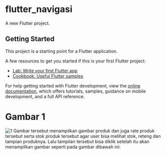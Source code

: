# flutter_navigasi

A new Flutter project.

## Getting Started

This project is a starting point for a Flutter application.

A few resources to get you started if this is your first Flutter project:

- [Lab: Write your first Flutter app](https://docs.flutter.dev/get-started/codelab)
- [Cookbook: Useful Flutter samples](https://docs.flutter.dev/cookbook)

For help getting started with Flutter development, view the
[online documentation](https://docs.flutter.dev/), which offers tutorials,
samples, guidance on mobile development, and a full API reference.

# Gambar 1
![1](https://github.com/user-attachments/assets/1a4127f5-6846-471d-af81-c7c51a3a467c)
Gambar tersebut menampilkan gambar produk dan juga rate produk tersebut serta stok produk tersebut agar user bisa melihat stok, reteng dan tampian produknya. Lalu tampilan tersebut bisa diklik setelah itu akan menampilkan gambar seperti pada gambar dibawah ini:
